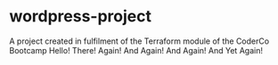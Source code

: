 # wordpress-project
A project created in fulfilment of the Terraform module of the CoderCo Bootcamp
Hello!
There!
Again!
And Again!
And Again!
And Yet Again!
